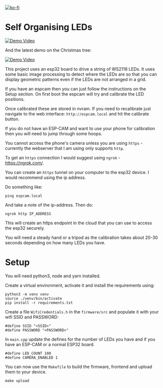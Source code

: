 [![ko-fi](https://ko-fi.com/img/githubbutton_sm.svg)](https://ko-fi.com/Z8Z734F5Y)

# Self Organising LEDs

[![Demo Video](https://img.youtube.com/vi/Ueim2Ko8VWo/0.jpg)](https://www.youtube.com/watch?v=Ueim2Ko8VWo)

And the latest demo on the Christmas tree:

[![Demo Video](https://img.youtube.com/vi/Ic_MmhiT8qE/0.jpg)](https://www.youtube.com/watch?v=Ic_MmhiT8qE)

This project uses an esp32 board to drive a string of WS2118 LEDs. It uses some basic image processing to detect where the LEDs are so that you can display geometric patterns even if the LEDs are not arranged in a grid.

If you have an espcam then you can just follow the instructions on the Setup section. On first boot the espcam will try and calibrate the LED positions.

Once calibrated these are stored in nvram. If you need to recalibrate just navigate to the web interface: `http://espcam.local` and hit the calibrate button.

If you do not have an ESP-CAM and want to use your phone for calibration then you will need to jump through some hoops.

You cannot access the phone's camera unless you are using `https` - currently the webserver that I am using only supports `http`.

To get an `https` connection I would suggest using `ngrok` - https://ngrok.com/.

You can create an `https` tunnel on your computer to the esp32 device. I would recommend using the ip address.

Do something like:

```
ping espcam.local
```

And take a note of the ip-address. Then do:

```
ngrok http IP_ADDRESS
```

This will create an https endpoint in the cloud that you can use to access the esp32 securely.

You will need a steady hand or a tripod as the calibration takes about 20-30 seconds depending on how many LEDs you have.

# Setup

You will need python3, node and yarn installed.

Create a virtual environment, activate it and install the requirements using:

```
python3 -m venv venv
source ./venv/bin/activate
pip install -r requirements.txt
```

Create a file `WifiCredentials.h` in the `firmware/src` and populate it with your wifi SSID and PASSWORD:

```
#define SSID "<SSID>"
#define PASSWORD "<PASSWORD>"
```

In `main.cpp` update the defines for the number of LEDs you have and if you have an ESP-CAM or a normal ESP32 board.

```
#define LED_COUNT 100
#define CAMERA_ENABLED 1
```

You can now use the `Makefile` to build the firmware, frontend and upload them to your device.

```
make upload
```
